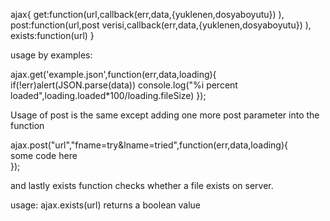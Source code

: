 ajax{ get:function(url,callback(err,data,{yuklenen,dosyaboyutu}) ),
post:function(url,post verisi,callback(err,data,{yuklenen,dosyaboyutu}) ),
exists:function(url) }

usage by examples:

ajax.get('example.json',function(err,data,loading){
if(!err)alert(JSON.parse(data))
console.log("%i percent loaded",loading.loaded*100/loading.fileSize)
});

Usage of post is the same except adding one more post parameter into the function

ajax.post("url","fname=try&lname=tried",function(err,data,loading){  
some code here  
});

and lastly exists function checks whether a file exists on server.

usage:
ajax.exists(url)  returns a boolean value
